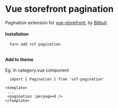# Vue storefront pagination


Pagination extension for [vue-storefront](https://github.com/DivanteLtd/vue-storefront), by [Bitbull](https://www.bitbull.it/).


#### Installation
```
  Yarn add vsf-pagination
  
```

#### Add to theme

Eg. In category.vue component

```
  import { Pagination } from 'vsf-pagination'
```

```
<template>
 ...
 <pagination :perpage=8 />
</template> 

 ```
 